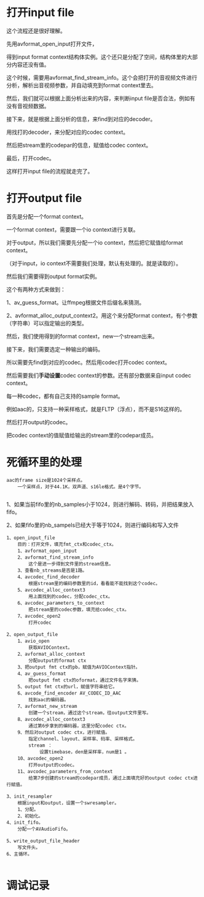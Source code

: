 # 打开input file



这个流程还是很好理解。

先用avformat_open_input打开文件，

得到input format context结构体实例。这个还只是分配了空间，结构体里的大部分内容还没有值。

这个时候，需要用avformat_find_stream_info。这个会把打开的音视频文件进行分析，解析出音视频参数，并自动填充到format context里去。

然后，我们就可以根据上面分析出来的内容，来判断input file是否合法，例如有没有音视频数据。

接下来，就是根据上面分析的信息，来find到对应的decoder。

用找打的decoder，来分配对应的codec context。

然后把stream里的codepar的信息，赋值给codec context。

最后，打开codec。

这样打开input file的流程就走完了。



# 打开output file

首先是分配一个format context。

一个format context，需要跟一个io context进行关联。

对于output，所以我们需要先分配一个io context，然后把它赋值给format context。

（对于input，io context不需要我们处理，默认有处理的。就是读取的）。

然后我们需要得到output format实例。

这个有两种方式来做到：

1、av_guess_format。让ffmpeg根据文件后缀名来猜测。

2、avformat_alloc_output_context2。用这个来分配format context，有个参数（字符串）可以指定输出的类型。

然后，我们使用得到的format context，new一个stream出来。



接下来，我们需要选定一种输出的编码。

所以需要先find到对应的codec。然后用codec打开codec context。

然后需要我们**手动设置**codec context的参数。还有部分数据来自input codec context。

每一种codec，都有自己支持的sample format。

例如aac的，只支持一种采样格式，就是FLTP（浮点），而不是S16这样的。



然后打开output的codec。

把codec context的值赋值给输出的stream里的codepar成员。



# 死循环里的处理

```
aac的frame size是1024个采样点。
	一个采样点，对于44.1K，双声道、s16le格式。是4个字节。
	
```

1、如果当前fifo里的nb_samples小于1024，则进行解码、转码，并把结果放入fifo。

2、如果fifo里的nb_sampels已经大于等于1024，则进行编码和写入文件

```
1、open_input_file
	目的：打开文件，填充fmt_ctx和codec_ctx。
	1、avformat_open_input
	2、avformat_find_stream_info
		这个是进一步得到文件里的stream信息。
	3、查看nb_streams是否是1路。
	4、avcodec_find_decoder
		根据stream里的编码参数里的id，看看能不能找到这个codec。
	5、avcodec_alloc_context3
		用上面找到的codec，分配codec_ctx。
	6、avcodec_parameters_to_context
		把stream里的codec参数，填充给codec_ctx。
	7、avcodec_open2
		打开codec
		
2、open_output_file
	1、avio_open
		获取AVIOContext。
	2、avformat_alloc_context
		分配output的format ctx
	3、把output fmt ctx的pb，赋值为AVIOContext指针。
	4、av_guess_format
		把output fmt ctx的oformat，通过文件名字来猜。
	5、output fmt ctx的url，赋值字符串给它。
	6、avcode_find_encoder AV_CODEC_ID_AAC
		找到aac的编码器。
	7、avformat_new_stream
		创建一个stream，通过这个stream，往output文件里写。
	8、avcodec_alloc_context3
		通过第6步拿到的编码器，这里分配codec ctx。
	9、然后对output codec ctx，进行赋值。
		指定channel、layout、采样率、码率、采样格式。
		stream ：
			设置timebase，den是采样率，num是1 。
	10、avcodec_open2
		打开output的codec。
	11、avcodec_parameters_from_context
		给第7步创建的stream的codepar成员，通过上面填充好的output codec ctx进行赋值。
		
3、init_resampler
	根据input和output，设置一个swresampler。
	1、分配。
	2、初始化。
4、init_fifo。
	分配一个AVAudioFifo。
	
5、write_output_file_header
	写文件头。
6、主循环。
	
```



# 调试记录

